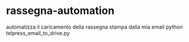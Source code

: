 # rassegna-automation
automatizza il caricamento della rassegna stampa dalla mia email
python telpress_email_to_drive.py
